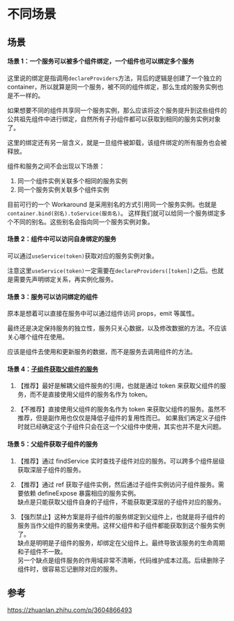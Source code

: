 # 不同场景

## 场景

#### 场景 1：一个服务可以被多个组件绑定，一个组件也可以绑定多个服务

这里说的绑定是指调用`declareProviders`方法，背后的逻辑是创建了一个独立的 container，所以就算是同一个服务，被不同的组件绑定，那么生成的服务实例也是不一样的。

如果想要不同的组件共享同一个服务实例，那么应该将这个服务提升到这些组件的公共祖先组件中进行绑定，自然所有子孙组件都可以获取到相同的服务实例对象了。

这里的绑定还有另一层含义，就是一旦组件被卸载，该组件绑定的所有服务也会被释放。

组件和服务之间不会出现以下场景：

1.  同一个组件实例关联多个相同的服务实例
2.  同一个服务实例关联多个组件实例

目前可行的一个 Workaround 是采用别名的方式引用同一个服务实例。也就是`container.bind(别名).toService(服务名)`。
这样我们就可以给同一个服务绑定多个不同的别名。这些别名会指向同一个服务实例对象。

#### 场景 2：组件中可以访问自身绑定的服务

可以通过`useService(token)`获取对应的服务实例对象。

注意这里`useService(token)`一定需要在`declareProviders([token])`之后。也就是需要先声明绑定关系，再实例化服务。

#### 场景 3：服务可以访问绑定的组件

原本是想着可以直接在服务中可以通过组件访问 props，emit 等属性。

最终还是决定保持服务的独立性，服务只关心数据，以及修改数据的方法。不应该关心哪个组件在使用。

应该是组件去使用和更新服务的数据，而不是服务去调用组件的方法。


#### 场景 4：[子组件获取父组件的服务](./03.子组件获取父组件服务.md)

1. 【推荐】最好是解耦父组件服务的引用，也就是通过 token 来获取父组件的服务，而不是直接使用父组件的服务名作为 token。

2. 【不推荐】直接使用父组件的服务名作为 token 来获取父组件的服务。虽然不推荐，但是副作用也仅仅是降低子组件的复用性而已。
   如果我们再定义子组件时就已经确定这个子组件只会在这一个父组件中使用，其实也并不是大问题。

#### 场景 5：父组件获取子组件的服务

1. 【推荐】通过 findService 实时查找子组件对应的服务。可以跨多个组件层级获取深层子组件的服务。

2. 【推荐】通过 ref 获取子组件实例，然后通过子组件实例访问子组件服务。需要依赖 defineExpose 暴露相应的服务实例。  
   缺点是只能获取父组件自身的子组件，不能获取更深层的子组件对应的服务。

3. 【强烈禁止】这种方案是将子组件的服务绑定到父组件上，也就是将子组件的服务当作父组件的服务来使用。这样父组件和子组件都能获取到这个服务实例了。  
   缺点是明明是子组件的服务，却绑定在父组件上。最终导致该服务的生命周期和子组件不一致。  
   另一个缺点是组件服务的作用域非常不清晰，代码维护成本过高。后续删除子组件时，很容易忘记删除对应的服务。

## 参考

https://zhuanlan.zhihu.com/p/3604866493
